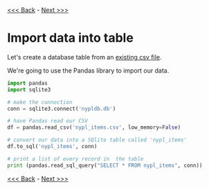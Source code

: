 [<<< Back](8-innerjoin.md) - [Next >>>](9b-datasets.md)

# Import data into table

Let's create a database table from an [existing csv file](https://github.com/GCDigitalFellows/nypl_data/blob/master/nypl_items.csv).

We're going to use the Pandas library to import our data.

```python
import pandas
import sqlite3

# make the connection
conn = sqlite3.connect('nypldb.db')

# have Pandas read our CSV
df = pandas.read_csv('nypl_items.csv', low_memory=False)

# convert our data into a SQlite table called 'nypl_items'
df.to_sql('nypl_items', conn)

# print a list of every record in  the table
print (pandas.read_sql_query("SELECT * FROM nypl_items", conn))
```

[<<< Back](8-innerjoin.md) - [Next >>>](9b-datasets.md)
